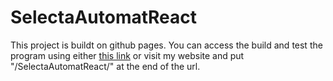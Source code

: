 # SelectaAutomatReact
This project is buildt on github pages.
You can access the build and test the program using either <a href="https://doemuu.live/SelectaAutomatReact/" target="_blank">this link</a> or visit my website and put "/SelectaAutomatReact/" at the end of the url.
